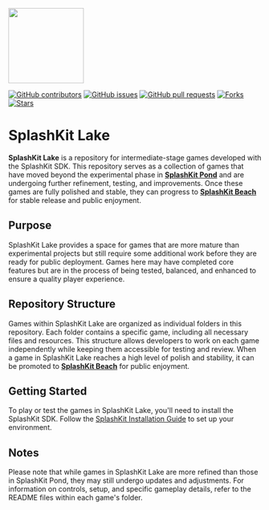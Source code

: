 <p align="left">
    <img width="150px" src="https://github.com/thoth-tech/.github/blob/main/images/splashkit.png"/>
</p>

[![GitHub contributors](https://img.shields.io/github/contributors/thoth-tech/splashkit-lake?label=Contributors&color=F5A623)](https://github.com/thoth-tech/splashkit-lake/graphs/contributors)
[![GitHub issues](https://img.shields.io/github/issues/thoth-tech/splashkit-lake?label=Issues&color=F5A623)](https://github.com/thoth-tech/splashkit-lake/issues)
[![GitHub pull requests](https://img.shields.io/github/issues-pr/thoth-tech/splashkit-lake?label=Pull%20Requests&color=F5A623)](https://github.com/thoth-tech/splashkit-lake/pulls)
[![Forks](https://img.shields.io/github/forks/thoth-tech/splashkit-lake?label=Forks&color=F5A623)](https://github.com/thoth-tech/splashkit-lake/network/members)
[![Stars](https://img.shields.io/github/stars/thoth-tech/splashkit-lake?label=Stars&color=F5A623)](https://github.com/thoth-tech/splashkit-lake/stargazers)

# SplashKit Lake

**SplashKit Lake** is a repository for intermediate-stage games developed with the SplashKit SDK. This repository serves as a collection of games that have moved beyond the experimental phase in **[SplashKit Pond](https://github.com/thoth-tech/splashkit-pond)** and are undergoing further refinement, testing, and improvements. Once these games are fully polished and stable, they can progress to **[SplashKit Beach](https://github.com/thoth-tech/splashkit-beach)** for stable release and public enjoyment.

## Purpose

SplashKit Lake provides a space for games that are more mature than experimental projects but still require some additional work before they are ready for public deployment. Games here may have completed core features but are in the process of being tested, balanced, and enhanced to ensure a quality player experience.

## Repository Structure

Games within SplashKit Lake are organized as individual folders in this repository. Each folder contains a specific game, including all necessary files and resources. This structure allows developers to work on each game independently while keeping them accessible for testing and review. When a game in SplashKit Lake reaches a high level of polish and stability, it can be promoted to **[SplashKit Beach](https://github.com/thoth-tech/splashkit-beach)** for public enjoyment.

## Getting Started

To play or test the games in SplashKit Lake, you'll need to install the SplashKit SDK. Follow the [SplashKit Installation Guide](http://www.splashkit.io/installation/) to set up your environment.

## Notes

Please note that while games in SplashKit Lake are more refined than those in SplashKit Pond, they may still undergo updates and adjustments. For information on controls, setup, and specific gameplay details, refer to the README files within each game's folder.
